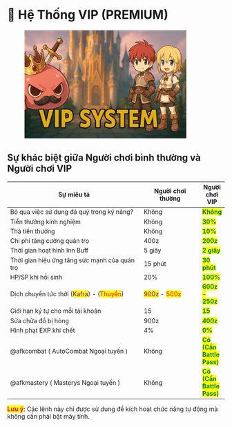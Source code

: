 # 👑 Hệ Thống VIP (PREMIUM)

<figure><img src="../.gitbook/assets/image (495).png" alt="" width="375"><figcaption></figcaption></figure>

## Sự khác biệt giữa Người chơi bình thường và Người chơi VIP

<table><thead><tr><th width="390">Sự miêu tả</th><th width="155">Người chơi thường</th><th>Người chơi VIP</th></tr></thead><tbody><tr><td>Bỏ qua việc sử dụng đá quý trong kỹ năng?</td><td>Không</td><td><mark style="color:green;"><strong>Không</strong></mark></td></tr><tr><td>Tiền thưởng kinh nghiệm</td><td>Không</td><td><mark style="color:green;"><strong>30%</strong></mark></td></tr><tr><td>Thả tiền thưởng</td><td>Không</td><td><mark style="color:green;"><strong>10%</strong></mark></td></tr><tr><td>Chi phí tăng cường quán trọ</td><td>400z</td><td><mark style="color:green;"><strong>200z</strong></mark></td></tr><tr><td>Thời gian hoạt hình Inn Buff</td><td>5 giây</td><td><mark style="color:green;"><strong>2 giây</strong></mark></td></tr><tr><td>Thời gian hiệu ứng tăng sức mạnh của quán trọ</td><td>15 phút </td><td><mark style="color:green;"><strong>30 phút</strong></mark> </td></tr><tr><td>HP/SP khi hồi sinh</td><td>20%</td><td><mark style="color:green;"><strong>100%</strong></mark></td></tr><tr><td>Dịch chuyển tức thời (<mark style="color:purple;">Kafra</mark>) - (<mark style="color:red;">Thuyền</mark>)</td><td><mark style="color:purple;">900z</mark> - <mark style="color:red;">500z</mark></td><td><mark style="color:green;"><strong>600z - 250z</strong></mark></td></tr><tr><td>Giới hạn ký tự cho mỗi tài khoản</td><td>15</td><td><mark style="color:green;"><strong>15</strong></mark></td></tr><tr><td>Sửa chữa đồ bị hỏng</td><td>900z</td><td><mark style="color:green;"><strong>400z</strong></mark></td></tr><tr><td>Hình phạt EXP khi chết</td><td>4%</td><td><mark style="color:green;"><strong>0%</strong></mark></td></tr><tr><td>@afkcombat ( AutoCombat Ngoại tuyến )</td><td>Không</td><td><mark style="color:green;"><strong>Có (Cần Battle Pass)</strong></mark></td></tr><tr><td>@afkmastery ( Masterys Ngoại tuyến )</td><td>Không</td><td><mark style="color:green;"><strong>Có (Cần Battle Pass)</strong></mark></td></tr></tbody></table>

<mark style="color:red;">**Lưu ý**</mark>: Các lệnh này chỉ được sử dụng để kích hoạt chức năng tự động mà không cần phải bật máy tính.
